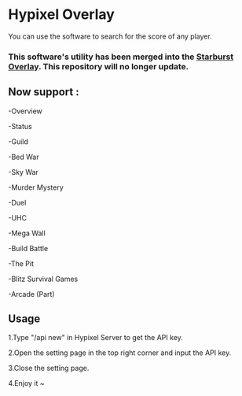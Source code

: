 # Hypixel Overlay

You can use the software to search for the score of any player.

### **This software's utility has been merged into the [Starburst Overlay](https://github.com/IAFEnvoy/StarburstOverlay). This repository will no longer update.**

## Now support : 
  -Overview

  -Status

  -Guild

  -Bed War

  -Sky War

  -Murder Mystery

  -Duel

  -UHC

  -Mega Wall

  -Build Battle

  -The Pit

  -Blitz Survival Games

  -Arcade (Part)

## Usage 

1.Type "/api new" in Hypixel Server to get the API key.

2.Open the setting page in the top right corner and input the API key.

3.Close the setting page.

4.Enjoy it ~
